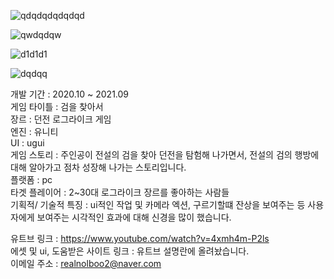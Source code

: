 ![qdqdqdqdqdqd](https://user-images.githubusercontent.com/71114491/143433601-6551b2f9-2816-40a9-9040-a736629bc9d8.PNG)



![qwdqdqw](https://user-images.githubusercontent.com/71114491/143435442-41a48b81-86e3-4540-b031-9c572d5e099d.PNG)



![d1d1d1](https://user-images.githubusercontent.com/71114491/143436399-da0de6ab-3637-4316-bcf6-4d5123c282d6.PNG)



![dqdqq](https://user-images.githubusercontent.com/71114491/143436979-abc9018b-c076-4cbe-942f-d649ed46aadb.PNG)



개발 기간 : 2020.10 ~ 2021.09             
게임 타이틀 : 검을 찾아서                                                  
장르 : 던전 로그라이크 게임                          
엔진 : 유니티                             
UI : ugui                            
게임 스토리 : 주인공이 전설의 검을 찾아 던전을 탐험해 나가면서, 전설의 검의 행방에 대해 알아가고 점차 성장해 나가는 스토리입니다.                    
플랫폼 : pc                              
타겟 플레이어 : 2~30대 로그라이크 장르를 좋아하는 사람들          
기획적/ 기술적 특징 : ui적인 작업 및 카메라 엑션, 구르기할떄 잔상을 보여주는 등 사용자에게 보여주는 시각적인 효과에 대해 신경을 많이 했습니다. 

유트브 링크 : https://www.youtube.com/watch?v=4xmh4m-P2ls               
에셋 및 ui, 도움받은 사이트 링크 : 유트브 설명란에 올려놨습니다.          
이메일 주소 : realnolboo2@naver.com
